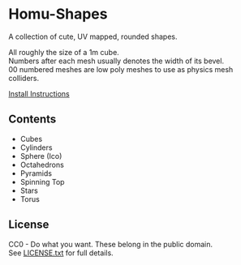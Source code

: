 # Homu-Shapes

A collection of cute, UV mapped, rounded shapes.  

All roughly the size of a 1m cube.  
Numbers after each mesh usually denotes the width of its bevel.  
00 numbered meshes are low poly meshes to use as physics mesh colliders.

[Install Instructions](Install.md)

## Contents

* Cubes
* Cylinders
* Sphere (Ico)
* Octahedrons
* Pyramids
* Spinning Top
* Stars
* Torus

## License

CC0 - Do what you want. These belong in the public domain.  
See [LICENSE.txt](LICENSE.txt) for full details.
